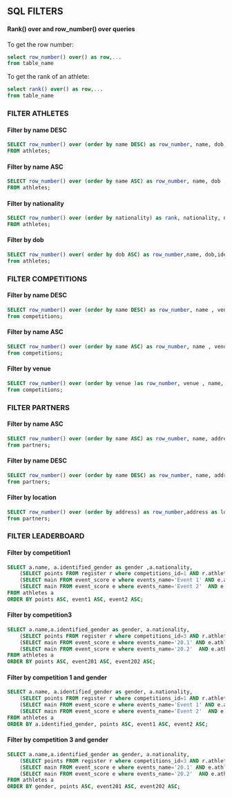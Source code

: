 ## SQL FILTERS

#### Rank() over and row_number() over queries

To get the row number:
```sql
select row_number() over() as row,...
from table_name
```
To get the rank of an athlete:
```sql 
select rank() over() as row,...
from table_name
```

### FILTER ATHLETES 


#### Filter by name DESC

```sql 
SELECT row_number() over (order by name DESC) as row_number, name, dob , identified_gender as gender , nationality
FROM athletes;
```

#### Filter by name ASC

```sql 
SELECT row_number() over (order by name ASC) as row_number, name, dob , identified_gender as gender , nationality
FROM athletes;
```

#### Filter by nationality 

``` sql 
SELECT row_number() over (order by nationality) as rank, nationality, name , dob , identified_gender as gender
FROM athletes;
```

#### Filter by dob 

```sql
SELECT row_number() over( order by dob ASC) as row_number,name, dob,identified_gender as gender,nationality
from athletes;
```

### FILTER COMPETITIONS

#### Filter by name DESC

```sql
SELECT row_number() over (order by name DESC) as row_number, name , venue , num_events
from competitions;
```

#### Filter by name ASC

```sql
SELECT row_number() over (order by name ASC) as row_number, name , venue , num_events
from competitions;
```

#### Filter by venue 

```sql
SELECT row_number() over (order by venue )as row_number, venue , name, num_events
from competitions;
```

### FILTER PARTNERS

#### Filter by name ASC 

``` sql
SELECT row_number() over (order by name ASC) as row_number, name, address as location
from partners;
```

#### Filter by name DESC

``` sql
SELECT row_number() over (order by name DESC) as row_number, name, address as location
from partners;
```

#### Filter by location

``` sql
SELECT row_number() over (order by address) as row_number,address as location, name  
from partners;
```

### FILTER LEADERBOARD

#### Filter by competition1 

```sql
SELECT a.name, a.identified_gender as gender ,a.nationality,
	(SELECT points FROM register r where competitions_id=1 AND r.athletes_id=a.id) AS points,
	(SELECT main FROM event_score e where events_name='Event 1' AND e.athlete_id= a.id)  AS event1,
	(SELECT main FROM event_score e where events_name='Event 2'  AND e.athlete_id= a.id)AS event2
FROM athletes a
ORDER BY points ASC, event1 ASC, event2 ASC;

```

#### Filter by competition3

```sql
SELECT a.name,a.identified_gender as gender, a.nationality,
	(SELECT points FROM register r where competitions_id=3 AND r.athletes_id=a.id) AS points,
	(SELECT main FROM event_score e where events_name='20.1' AND e.athlete_id= a.id)  AS event201,
	(SELECT main FROM event_score e where events_name='20.2'  AND e.athlete_id= a.id)AS event202
FROM athletes a
ORDER BY points ASC, event201 ASC, event202 ASC;

```

#### Filter by competition 1 and gender 

```sql
SELECT a.name, a.identified_gender as gender, a.nationality,
	(SELECT points FROM register r where competitions_id=1 AND r.athletes_id=a.id) AS points,
	(SELECT main FROM event_score e where events_name='Event 1' AND e.athlete_id= a.id)  AS event1,
	(SELECT main FROM event_score e where events_name='Event 2'  AND e.athlete_id= a.id)AS event2
FROM athletes a
ORDER BY a.identified_gender, points ASC, event1 ASC, event2 ASC;

```

#### Filter by competition 3 and gender 

```sql
SELECT a.name,a.identified_gender as gender, a.nationality,
	(SELECT points FROM register r where competitions_id=3 AND r.athletes_id=a.id) AS points,
	(SELECT main FROM event_score e where events_name='20.1' AND e.athlete_id= a.id)  AS event201,
	(SELECT main FROM event_score e where events_name='20.2'  AND e.athlete_id= a.id)AS event202
FROM athletes a
ORDER BY gender, points ASC, event201 ASC, event202 ASC;

```